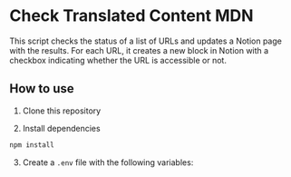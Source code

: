 # Check Translated Content MDN

This script checks the status of a list of URLs and updates a Notion page with the results. For each URL, it creates a new block in Notion with a checkbox indicating whether the URL is accessible or not.

## How to use

1. Clone this repository

2. Install dependencies

```bash
npm install
```

3. Create a `.env` file with the following variables:

```

```
